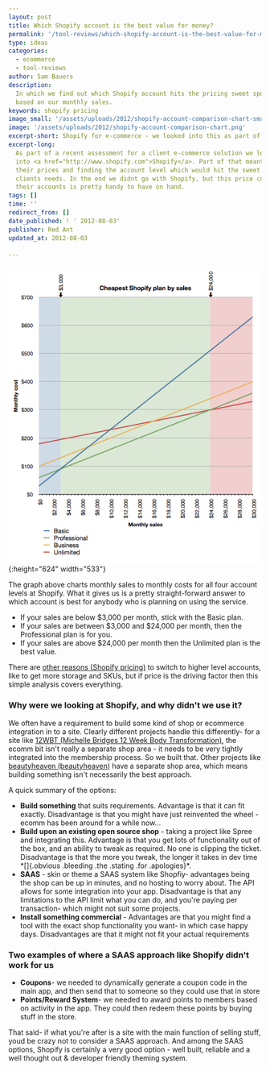```yaml
---
layout: post
title: Which Shopify account is the best value for money?
permalink: '/tool-reviews/which-shopify-account-is-the-best-value-for-money-it-depends-of-course/'
type: ideas
categories:
  - ecommerce
  - tool-reviews
author: Sam Bauers
description:
  In which we find out which Shopify account hits the pricing sweet spot
  based on our monthly sales.
keywords: shopify pricing
image_small: '/assets/uploads/2012/shopify-account-comparison-chart-small.png'
image: '/assets/uploads/2012/shopify-account-comparison-chart.png'
excerpt-short: Shopify for e-commerce - we looked into this as part of a recent assessment.
excerpt-long:
  As part of a recent assessment for a client e-commerce solution we looked
  into <a href="http://www.shopify.com">Shopify</a>. Part of that meant checking out
  their prices and finding the account level which would hit the sweet spot for the
  clients needs. In the end we didnt go with Shopify, but this price comparison of
  their accounts is pretty handy to have on hand.
tags: []
time: ''
redirect_from: []
date_published: ! ' 2012-08-03'
publisher: Red Ant
updated_at: 2012-08-03

---
```


![](/assets/uploads/2012/shopify-account-comparison-chart.png){:height="624" width="533"}

The graph above charts monthly sales to monthly costs for all four account levels at Shopify. What it gives us is a pretty straight-forward answer to which account is best for anybody who is planning on using the service.

- If your sales are below \$3,000 per month, stick with the Basic plan.
- If your sales are between $3,000 and $24,000 per month, then the Professional plan is for you.
- If your sales are above \$24,000 per month then the Unlimited plan is the best value.

There are [other reasons (Shopify pricing)](http://www.shopify.com/pricing) to switch to higher level accounts, like to get more storage and SKUs, but if price is the driving factor then this simple analysis covers everything.

### Why were we looking at Shopify, and why didn't we use it?

We often have a requirement to build some kind of shop or ecommerce integration in to a site. Clearly different projects handle this differently- for a site like [12WBT (Michelle Bridges 12 Week Body Transformation)](/portfolio/12wbt/), the ecomm bit isn't really a separate shop area - it needs to be very tightly integrated into the membership process. So we built that. Other projects like [beautyheaven (beautyheaven)](/portfolio/beautyheaven/) have a separate shop area, which means building something isn't necessarily the best approach.

A quick summary of the options:

- **Build something** that suits requirements. Advantage is that it can fit exactly. Disadvantage is that you might have just reinvented the wheel - ecomm has been around for a while now…
- **Build upon an existing open source shop** - taking a project like Spree and integrating this. Advantage is that you get lots of functionality out of the box, and an ability to tweak as required. No one is clipping the ticket. Disadvantage is that the more you tweak, the longer it takes in dev time \*[]{.obvious .bleeding .the .stating .for .apologies}\*.
- **SAAS** - skin or theme a SAAS system like Shopfiy- advantages being the shop can be up in minutes, and no hosting to worry about. The API allows for some integration into your app. Disadvantage is that any limitations to the API limit what you can do, and you're paying per transaction- which might not suit some projects.
- **Install something commercial** - Advantages are that you might find a tool with the exact shop functionality you want- in which case happy days. Disadvantages are that it might not fit your actual requirements

### Two examples of where a SAAS approach like Shopify didn't work for us

- **Coupons**- we needed to dynamically generate a coupon code in the main app, and then send that to someone so they could use that in store
- **Points/Reward System**- we needed to award points to members based on activity in the app. They could then redeem these points by buying stuff in the store.

That said- if what you're after is a site with the main function of selling stuff, youd be crazy not to consider a SAAS approach. And among the SAAS options, Shopify is certainly a very good option - well built, reliable and a well thought out & developer friendly theming system.
